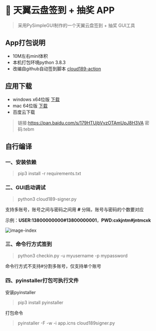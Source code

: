 # 🎉 天翼云盘签到 + 抽奖 APP
> 采用PySimpleGUI制作的一个天翼云盘签到 + 抽奖 GUI工具

## App打包说明
 * 10M左右mini体积
 * 本机打包环境python 3.8.3
 * 改编自github自动签到脚本 [cloud189-action](https://github.com/t00t00-crypto/cloud189-action)

## 应用下载
 * windows x64位版 [下载](https://github.com/xiaogouxo/cloud189-signer/releases/download/v1.0/cloud189-singer_windows_x64.zip)
 * mac 64位版 [下载](https://github.com/xiaogouxo/cloud189-signer/releases/download/v1.0/cloud189-singer-darwin_amd64.zip)
 * 百度云下载
> 链接:https://pan.baidu.com/s/179HTUjbVvzOTAmUpJ8H3VA  密码:tebm

## 自行编译

### 一、安装依赖
> pip3 install -r requirements.txt


### 二、GUI启动调试

> python3 cloud189-signer.py

支持多账号，账号之间与密码之间用 ***#*** 分隔，账号与密码的个数要对应

示例：**USER:13800000000#13800000001**，**PWD:cxkjntm#jntmcxk**

![image-index](https://tva1.sinaimg.cn/large/007S8ZIlgy1ghx7f0xjpjj30iv0dd74r.jpg)

### 三、命令行方式签到
> python3 checkin.py -u myusername -p mypassword

命令行方式不支持#分割多账号，仅支持单个账号

### 四、pyinstaller打包可执行文件
安装pyinstaller
> pip3 install pyinstaller

打包命令
> pyinstaller -F -w -i app.icns cloud189signer.py
